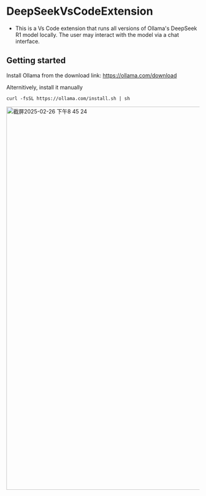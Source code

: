 # DeepSeekVsCodeExtension
- This is a Vs Code extension that runs all versions of Ollama's DeepSeek R1 model locally. The user may interact with the model via a chat interface.
  
## Getting started
Install Ollama from the download link: <a href="https://ollama.com/download">https://ollama.com/download</a>

Alternitively, install it manually
```
curl -fsSL https://ollama.com/install.sh | sh
```

<img width="522" height="1000" alt="截屏2025-02-26 下午8 45 24" src="https://github.com/user-attachments/assets/511e951a-9275-46f7-bee7-c0a9cd8f9b71" />
